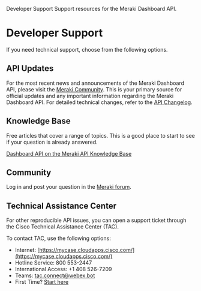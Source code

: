 <seotitle>Developer Support</seotitle>
<seodescription>Support resources for the Meraki Dashboard API.</seodescription>

# Developer Support

If you need technical support, choose from the following options. 

## API Updates
For the most recent news and announcements of the Meraki Dashboard API, please visit the [Meraki Community](https://community.meraki.com/t5/Developers-APIs/bd-p/api ). This is your primary source for official updates and any important information regarding the Meraki Dashboard API. For detailed technical changes, refer to the [API Changelog](https://developer.cisco.com/meraki/whats-new/).

## Knowledge Base

Free articles that cover a range of topics. This is a good place to start to see if your question is already answered.

[Dashboard API on the Meraki API Knowledge Base](https://documentation.meraki.com/General_Administration/Other_Topics/Cisco_Meraki_Dashboard_API)


## Community

Log in and post your question in the [Meraki forum](https://community.meraki.com/t5/Developers-APIs/bd-p/api).


## Technical Assistance Center

For other reproducible API issues, you can open a support ticket through the Cisco Technical Assistance Center (TAC). 

To contact TAC, use the following options:

* Internet: [https://mycase.cloudapps.cisco.com/](https://mycase.cloudapps.cisco.com/)
* Hotline Service: 800 553-2447
* International Access: +1 408 526-7209
* Teams: tac.connect@webex.bot
* First Time? [Start here](http://cs.co/first-time)
